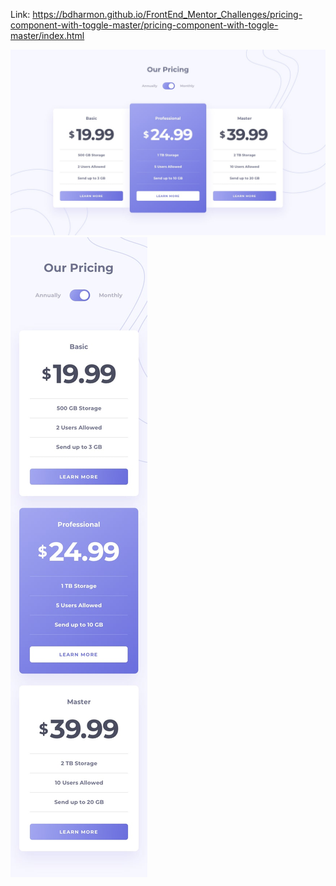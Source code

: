 Link: https://bdharmon.github.io/FrontEnd_Mentor_Challenges/pricing-component-with-toggle-master/pricing-component-with-toggle-master/index.html

![Design preview for the Pricing component with toggle coding challenge](./design/desktop-design-monthly.jpg)
![Design preview for the Pricing component with toggle coding challenge](./design/mobile-design-monthly.jpg)
